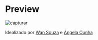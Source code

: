 # Preview
![capturar](https://cloud.githubusercontent.com/assets/19242067/16672284/87f45770-447b-11e6-830c-2288646f4abb.PNG)

 Idealizado por [Wan Souza](https://www.facebook.com/wan.souza) e [Angela Cunha](https://www.facebook.com/Angelap.artes)
